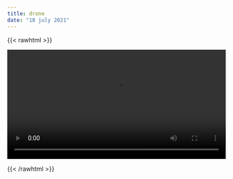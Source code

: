 ```yaml
---
title: drone
date: "18 july 2021"
---
```

{{< rawhtml >}} 

<video width=100% controls autoplay>
    <source src="./djvi.avi">
</video>

{{< /rawhtml >}}
